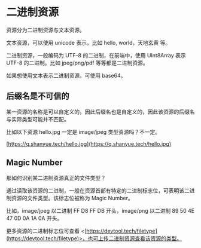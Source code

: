 # 二进制资源

资源分为二进制资源与文本资源。

文本资源，可以使用 unicode 表示，比如 hello, world，天地玄黄 等。

二进制资源，一般编码为 UTF-8 的二进制，在前端中，使用 UInt8Array 表示 UTF-8 的二进制。比如 jpeg/png/pdf 等等都是二进制资源。

如果想使用文本表示二进制资源，可使用 base64。

## 后缀名是不可信的

某一资源的名称是可以自定义的，因此后缀名也是自定义的，因此该资源的后缀名与实际类型可能并不匹配。

比如以下资源 hello.jpg 一定是 image/jpeg 类型资源吗？不一定。

[https://q.shanyue.tech/hello.jpg](https://q.shanyue.tech/hello.jpg)

## Magic Number

那如何识别某二进制资源真正的文件类型？

通过读取该资源的二进制，一般在资源首部有特定的二进制标志位，可表明该二进制资源的文件类型。该标志位被称为 Magic Number。

比如，image/jpeg 以二进制 FF D8 FF DB 开头，image/png 以二进制 89 50 4E 47 0D 0A 1A 0A 开头。

更多资源的二进制标志位可查看 <[https://devtool.tech/filetype](https://devtool.tech/filetype)>，也可上传二进制资源查看该资源的类型。